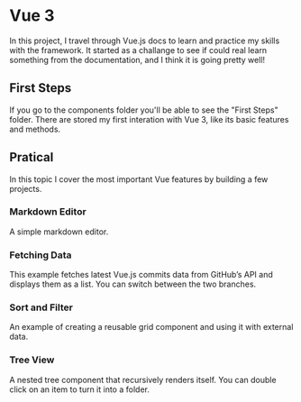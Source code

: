 # Vue 3

In this project, I travel through Vue.js docs to learn and practice my skills with the framework. It started as a challange to see if could real learn something from the documentation, and I think it is going pretty well!

## First Steps

If you go to the components folder you'll be able to see the "First Steps" folder. There are stored my first interation with Vue 3, like its basic features and methods.

## Pratical
In this topic I cover the most important Vue features by building a few projects.

### Markdown Editor
A simple markdown editor.


### Fetching Data
This example fetches latest Vue.js commits data from GitHub’s API and displays them as a list.
You can switch between the two branches.


### Sort and Filter
An example of creating a reusable grid component and using it with external data.


### Tree View
A nested tree component that recursively renders itself.
You can double click on an item to turn it into a folder.